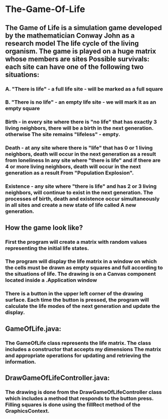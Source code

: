 # The-Game-Of-Life
## The Game of Life is a simulation game developed by the mathematician Conway John as a research model The life cycle of the living organism. The game is played on a huge matrix whose members are sites Possible survivals: each site can have one of the following two situations:
### A. "There is life" - a full life site - will be marked as a full square
### B. "There is no life" - an empty life site - we will mark it as an empty square
### Birth - in every site where there is "no life" that has exactly 3 living neighbors, there will be a birth in the next generation. otherwise The site remains "lifeless" - empty.
### Death - at any site where there is "life" that has 0 or 1 living neighbors, death will occur in the next generation as a result from loneliness In any site where "there is life" and if there are 4 or more living neighbors, death will occur in the next generation as a result From "Population Explosion".
### Existence - any site where "there is life" and has 2 or 3 living neighbors, will continue to exist in the next generation. The processes of birth, death and existence occur simultaneously in all sites and create a new state of life called A new generation.
## How the game look like?
### First the program will create a matrix with random values ​​representing the initial life states.
### The program will display the life matrix in a window on which the cells must be drawn as empty squares  and full according to the situations of life. The drawing is on a Canvas component located inside a .Application window
### There is a button in the upper left corner of the drawing surface. Each time the button is pressed, the program will calculate the life modes of the next generation and update the display.
## GameOfLife.java:
### The GameOfLife class represents the life matrix. The class includes a constructor that accepts my dimensions The matrix and appropriate operations for updating and retrieving the information.
## DrawGameOfLifeController.java:
###  The drawing is done from the DrawGameOfLifeController class which includes a method that responds to the button press. Filling squares is done using the fillRect method of the GraphicsContext.

